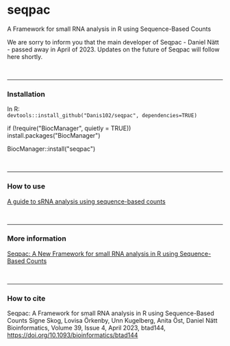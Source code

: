 # seqpac
A Framework for small RNA analysis in R using Sequence-Based Counts

We are sorry to inform you that the main developer of Seqpac - Daniel Nätt - passed away in April of 2023. Updates on the future of Seqpac will follow here shortly. 

<br>

---
### Installation
In R:<br>
`devtools::install_github("Danis102/seqpac", dependencies=TRUE)`


if (!require("BiocManager", quietly = TRUE))
    install.packages("BiocManager")

BiocManager::install("seqpac")

<br>



---
### How to use 
[A guide to sRNA analysis using sequence-based counts](https://github.com/Danis102/seqpac/raw/D_vingette_updates_21_09_28/vignettes/seqpac_-_A_guide_to_sRNA_analysis_using_sequence-based_counts.pdf)

<br>

---
### More information
[Seqpac: A New Framework for small RNA analysis in R using Sequence-Based Counts](https://www.biorxiv.org/content/10.1101/2021.03.19.436151v1)

<br>

---
### How to cite
Seqpac: A Framework for small RNA analysis in R using Sequence-Based Counts
Signe Skog, Lovisa Örkenby, Unn Kugelberg, Anita Öst, Daniel Nätt
Bioinformatics, Volume 39, Issue 4, April 2023, btad144, https://doi.org/10.1093/bioinformatics/btad144
